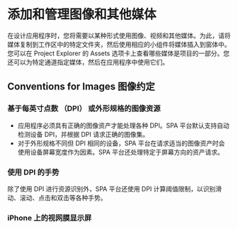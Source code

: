 # 添加和管理图像和其他媒体
在设计应用程序时，您将需要以某种形式使用图像、视频和其他媒体。为此，请将媒体复制到工作区中的特定文件夹，然后使用相应的小组件将媒体插入到窗体中。您可以在 Project Explorer 的 Assets 选项卡上查看哪些媒体是项目的一部分。您还可以为特定通道指定媒体，然后在应用程序中使用它们。

## Conventions for Images 图像约定
### 基于每英寸点数 （DPI） 或外形规格的图像资源
* 应用程序必须具有正确的图像资产才能处理各种 DPI。SPA 平台默认支持自动检测设备 DPI，并根据 DPI 请求正确的图像集。
* 对于外形规格不同但 DPI 相同的设备，SPA 平台在请求适当的图像资产时会使用设备屏幕宽度作为因素。SPA 平台还处理特定于屏幕方向的资产请求。

### 使用 DPI 的手势
除了使用 DPI 进行资源识别外，SPA 平台还使用 DPI 计算阈值限制，以识别滑动、滚动、点击和双击等各种手势。

### iPhone 上的视网膜显示屏